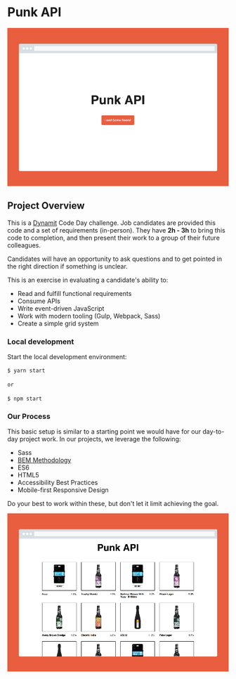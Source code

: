 # Punk API

![mockup](mockup-state-1.png)

## Project Overview

This is a [Dynamit](http://dynamit.com) Code Day challenge. Job candidates are provided this code and a set of requirements (in-person). They have **2h - 3h** to bring this code to completion, and then present their work to a group of their future colleagues.

Candidates will have an opportunity to ask questions and to get pointed in the right direction if something is unclear.

This is an exercise in evaluating a candidate's ability to:

- Read and fulfill functional requirements
- Consume APIs
- Write event-driven JavaScript
- Work with modern tooling (Gulp, Webpack, Sass)
- Create a simple grid system

### Local development

Start the local development environment:

```
$ yarn start

or 

$ npm start
```

### Our Process

This basic setup is similar to a starting point we would have for our day-to-day project work. In our projects, we leverage the following:

* Sass
* [BEM Methodology](http://getbem.com/introduction/)
* ES6
* HTML5
* Accessibility Best Practices
* Mobile-first Responsive Design

Do your best to work within these, but don't let it limit achieving the goal. 

![mockup](mockup-state-2.png)
